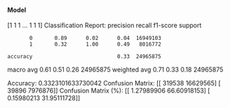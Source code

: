 #### Model
[1 1 1 ... 1 1 1]
Classification Report:
              precision    recall  f1-score   support

           0       0.89      0.02      0.04  16949103
           1       0.32      1.00      0.49   8016772

    accuracy                           0.33  24965875
   macro avg       0.61      0.51      0.26  24965875
weighted avg       0.71      0.33      0.18  24965875

Accuracy: 0.3323101633730042
Confusion Matrix:
[[  319538 16629565]
 [   39896  7976876]]
Confusion Matrix (%):
[[ 1.27989906 66.60918153]
 [ 0.15980213 31.95111728]]
